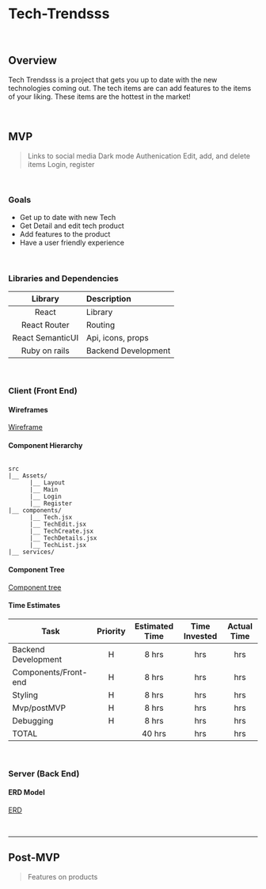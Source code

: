 # Tech-Trendsss

<br>

## Overview

Tech Trendsss is a project that gets you up to date with the new technologies coming out. The tech items are can add features to the items of your liking. These items are the hottest in the market!

<br>

## MVP

> Links to social media
> Dark mode
> Authenication
> Edit, add, and delete items
> Login, register

<br>

### Goals

- Get up to date with new Tech
- Get Detail and edit tech product
- Add features to the product
- Have a user friendly experience

<br>

### Libraries and Dependencies

|     Library      | Description                                |
| :--------------: | :----------------------------------------- |
|      React       |                  Library                   |
|   React Router   |                  Routing                   |
| React SemanticUI |             Api, icons, props              |
|  Ruby on rails   |             Backend Development            |

<br>

### Client (Front End)

#### Wireframes

[Wireframe](https://app.lucidchart.com/lucidchart/cd201070-df77-4506-ab7d-a5e2a8ce4cfe/edit?page=0_0#?folder_id=home&browser=icon)

#### Component Hierarchy

``` structure

src
|__ Assets/
      |__ Layout
      |__ Main
      |__ Login
      |__ Register
|__ components/
      |__ Tech.jsx
      |__ TechEdit.jsx
      |__ TechCreate.jsx
      |__ TechDetails.jsx
      |__ TechList.jsx
|__ services/

```

#### Component Tree

[Component tree](https://whimsical.com/tech-class-8d2Jtoi4wGGeuqzARkuk5S)

#### Time Estimates

| Task                | Priority | Estimated Time | Time Invested | Actual Time |
| ------------------- | :------: | :------------: | :-----------: | :---------: |
| Backend Development |    H     |     8 hrs      |       hrs     |     hrs     |
| Components/Front-end|    H     |     8 hrs      |       hrs     |     hrs     |
| Styling             |    H     |     8 hrs      |       hrs     |     hrs     |
| Mvp/postMVP         |    H     |     8 hrs      |       hrs     |     hrs     |
| Debugging           |    H     |     8 hrs      |       hrs     |     hrs     |
| TOTAL               |          |    40 hrs      |       hrs     |     hrs     |

<br>

### Server (Back End)

#### ERD Model

[ERD](https://drive.google.com/file/d/1DVJ__JbOsgyZzoVZr-SaDcYijjzlzGNe/view)

<br>

***

## Post-MVP

> Features on products